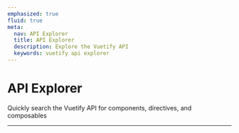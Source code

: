 ```yaml
---
emphasized: true
fluid: true
meta:
  nav: API Explorer
  title: API Explorer
  description: Explore the Vuetify API
  keywords: vuetify api explorer
---
```


<script setup>
  import Explorer from '@/components/doc/Explorer.vue'
</script>

# API Explorer

Quickly search the Vuetify API for components, directives, and composables

----

<entry />

<explorer />
